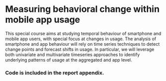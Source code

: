 # Measuring behavioral change within mobile app usage
This special course aims at studying temporal behaviour of smartphone and mobile app users, with special focus at changes in usage. The analysis of smartphone and app behaviour will rely on time series techniques to detect change points and forecast shifts in usage. In particular, we will leverage both univariate and multivariate timeseries approaches to identify underlying patterns of usage at the aggregated and app level.

### Code is included in the report appendix.
